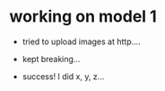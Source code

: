 # working on model 1

- tried to upload images at http....
- kept breaking...

- success! I did x, y, z...
